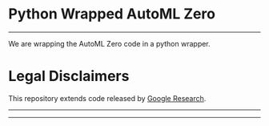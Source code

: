 # Python Wrapped AutoML Zero

---
We are wrapping the AutoML Zero code in a python wrapper. 


# Legal Disclaimers
This repository extends code released by
[Google Research](https://research.google).

---

---

